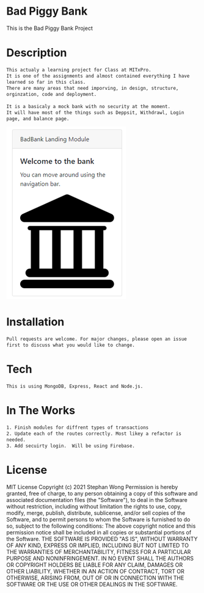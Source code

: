 # Bad Piggy Bank
This is the Bad Piggy Bank Project 

# Description   
    This actualy a learning project for Class at MITxPro.  
    It is one of the assignments and almost contained everything I have learned so far in this class. 
    There are many areas that need imporving, in design, structure, orginzation, code and deployment.  

    It is a basicaly a mock bank with no security at the moment.  
    It will have most of the things such as Deppsit, Withdrawl, Login page, and balance page.   


<img src="./bb.png">

# Installation 
    Pull requests are welcome. For major changes, please open an issue first to discuss what you would like to change.

# Tech
    This is using MongoDB, Express, React and Node.js.

# In The Works 
    1. Finish modules for diffrent types of transactions
    2. Update each of the routes correctly. Most likey a refactor is needed. 
    3. Add secuirty login.  Will be using Firebase.   


# License
MIT License Copyright (c) 2021 Stephan Wong Permission is hereby granted, free of charge, to any person obtaining a copy of this software and associated documentation files (the "Software"), to deal in the Software without restriction, including without limitation the rights to use, copy, modify, merge, publish, distribute, sublicense, and/or sell copies of the Software, and to permit persons to whom the Software is furnished to do so, subject to the following conditions: The above copyright notice and this permission notice shall be included in all copies or substantial portions of the Software. THE SOFTWARE IS PROVIDED "AS IS", WITHOUT WARRANTY OF ANY KIND, EXPRESS OR IMPLIED, INCLUDING BUT NOT LIMITED TO THE WARRANTIES OF MERCHANTABILITY, FITNESS FOR A PARTICULAR PURPOSE AND NONINFRINGEMENT. IN NO EVENT SHALL THE AUTHORS OR COPYRIGHT HOLDERS BE LIABLE FOR ANY CLAIM, DAMAGES OR OTHER LIABILITY, WHETHER IN AN ACTION OF CONTRACT, TORT OR OTHERWISE, ARISING FROM, OUT OF OR IN CONNECTION WITH THE SOFTWARE OR THE USE OR OTHER DEALINGS IN THE SOFTWARE.



